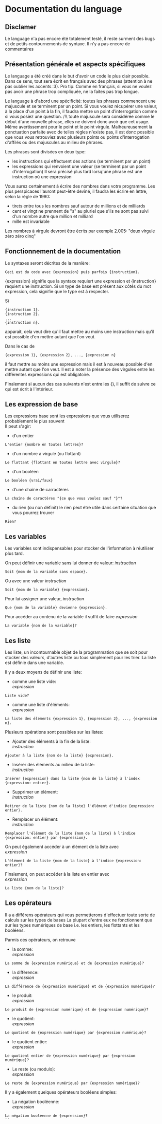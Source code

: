 # Documentation du language

## Disclamer
Le language n'a pas encore été totalement testé, il reste surment des bugs et de petits contournements de syntaxe.
Il n'y a pas encore de commentaires

## Présentation générale et aspects spécifiques

Le language a été créé dans le but d'avoir un code le plus clair possible.
Dans ce sens, tout sera écrit en français avec des phrases (attention à ne pas oublier les accents :3).
Pro tip: Comme en français, si vous ne voulez pas avoir une phrase trop compliquée, ne la faites pas trop longue.

Le language à d'abord une spécificité: toutes les phrases commencent une majuscule et se terminent par un point.
Si vous voulez récupérer une valeur, à la place d'un point à la fin, il faudra mettre un point d'interrogation comme si vous posiez une question.
/!\ toute majuscule sera considérée comme le début d'une nouvelle phrase, elles ne doivent donc avoir que cet usage. Même avertissement pour le point et le point virgule.
Malheureusement la ponctuation parfaite avec de telles règles n'existe pas, il est donc possible que vous vous retrouviez avec plusieurs points ou points d'interrogation d'affilés
ou des majuscules au milieu de phrases.

Les phrases sont divisées en deux type:
* les instructions qui effectuent des actions (se terminent par un point)
* les expressions qui renvoient une valeur (se terminent par un point d'interrogation)
Il sera précisé plus tard lorsq'une phrase est une instruction où une expression

Vous aurez certainement à écrire des nombres dans votre programme.
Les plus perspicaces l'auront peut-être deviné, il faudra les écrire en lettre, selon la règle de 1990:
* tirets entre tous les nombres sauf autour de millions et de milliards
* cent et vingt ne prennent de "s" au pluriel que s'ils ne sont pas suivi d'un nombre autre que million et milliard
* mille est invariable

Les nombres à virgule devront être écrits par exemple 2.005: "deux virgule zéro zéro cinq"

## Fonctionnement de la documentation
Le syntaxes seront décrites de la manière:
```
Ceci est du code avec {expression} puis parfois {instruction}.
```
{expression} signifie que la syntaxe requiert une expression et {instruction} requiert une instruction.
Si un type de base est présent aux côtés du mot expression, cela signifie que le type est à respecter.

Si 
```
{instruction 1}.
{instruction 2}.
...
{instruction n}.
```
apparait, cela veut dire qu'il faut mettre au moins une instruction mais qu'il est possible d'en mettre autant que l'on veut.

Dans le cas de
```
{expression 1}, {expression 2}, ..., {expression n}
```
il faut mettre au moins une expression mais il est à nouveau possible d'en mettre autant que l'on veut.
Il est à noter la présence des virgules entre les différentes expressions qui est obligatoire.

Finalement si aucun des cas suivants n'est entre les {}, il suffit de suivre ce qui est écrit à l'intérieur.

## Les expression de base
Les expressions base sont les expressions que vous utiliserez probablement le plus souvent\
Il peut s'agir:

* d'un entier
```
L'entier {nombre en toutes lettres}?
```
* d'un nombre à virgule (ou flottant)
```
Le flottant {flottant en toutes lettre avec virgule}?
```
* d'un booléen
```
Le booléen {vrai/faux}
```
* d'une chaîne de carractères
```
La chaîne de caractères "{ce que vous voulez sauf "}"?
```
* du rien (ou non définit)
le rien peut être utile dans certaine situation que vous pourrez trouver
```
Rien?
```

## Les variables
Les variables sont indispensables pour stocker de l'information à réutiliser plus tard.

On peut définir une variable sans lui donner de valeur:
_instruction_
```
Soit {nom de la variable sans espace}.
```

Ou avec une valeur
_instruction_
```
Soit {nom de la variable} {expression}.
```

Pour lui assigner une valeur,
_instruction_
```
Que {nom de la variable} devienne {expression}.
```

Pour accéder au contenu de la variable il suffit de faire
_expression_
```
La variable {nom de la variable}?
```

## Les liste
Les liste, un incontournable objet de la programmation que se soit pour stocker des valeurs, d'autres liste ou tous simplement pour les trier.
La liste est définie dans une variable.

Il y a deux moyens de définir une liste:
* comme une liste vide:\
_expression_
```
Liste vide?
```
* comme une liste d'éléments:\
_expression_
```
La liste des éléments {expression 1}, {expression 2}, ..., {expression n}.
```

Plusieurs opérations sont possibles sur les listes:
* Ajouter des éléments à la fin de la liste:\
_instruction_
```
Ajouter à la liste {nom de la liste} {expression}.
```

* Insérer des éléments au milieu de la liste:\
_instruction_
```
Insérer {expression} dans la liste {nom de la liste} à l'index {expression: entier}.
```

* Supprimer un élément:\
_instruction_
```
Retirer de la liste {nom de la liste} l'élément d'indice {expression: entier}.
```

* Remplacer un élément:\
_instruction_
```
Remplacer l'élément de la liste {nom de la liste} à l'indice {expression: entier} par {expression}.
```

On peut également accéder à un élément de la liste avec\
_expression_
```
L'élément de la liste {nom de la liste} à l'indice {expression: entier}?
```

Finalement, on peut accéder à la liste en entier avec\
_expression_
```
La liste {nom de la liste}?
```

## Les opérateurs
Il a a différens opérateurs qui vous permetterons d'effectuer toute sorte de calculs sur les types de bases
La plupart d'entre eux ne fonctionnent que sur les types numériques de base i.e. les entiers, les flottants et les booléens.

Parmis ces opérateurs, on retrouve
* la somme:\
_expression_
```
La somme de {expression numérique} et de {expression numérique}?
```
* la différence:\
_expression_
```
La différence de {expression numérique} et de {expression numérique}?
```
* le produit:\
_expression_
```
Le produit de {expression numérique} et de {expression numérique}?
```
* le quotient:\
_expression_
```
Le quotient de {expression numérique} par {expression numérique}?
```
* le quotient entier:\
_expression_
```
Le quotient entier de {expression numérique} par {expression numérique}?
```
* Le reste (ou modulo):\
_expression_
```
Le reste de {expression numérique} par {expression numérique}?
```
 Il y a également quelques opérateurs booléens simples:
 * La négation booléenne:\
 _expression_
 ```
 La négation booléenne de {expression}?
 ``
